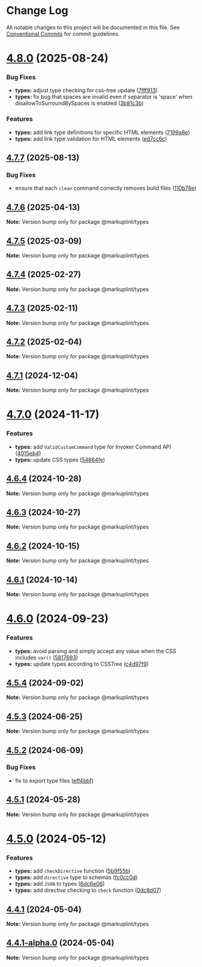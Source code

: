 # Change Log

All notable changes to this project will be documented in this file.
See [Conventional Commits](https://conventionalcommits.org) for commit guidelines.

# [4.8.0](https://github.com/markuplint/markuplint/compare/@markuplint/types@4.7.7...@markuplint/types@4.8.0) (2025-08-24)


### Bug Fixes

* **types:** adjust type checking for css-tree update ([7fff913](https://github.com/markuplint/markuplint/commit/7fff913f4630eab6017861934142636d3c267336))
* **types:** fix bug that spaces are invalid even if separator is 'space' when disallowToSurroundBySpaces is enabled ([3b81c3b](https://github.com/markuplint/markuplint/commit/3b81c3b525cd406275936236f8b793efed8864d7))


### Features

* **types:** add link type definitions for specific HTML elements ([7199a8e](https://github.com/markuplint/markuplint/commit/7199a8eb4eaf334855ba78064c4340e040d8614c))
* **types:** add link type validation for HTML elements ([ed7cc6c](https://github.com/markuplint/markuplint/commit/ed7cc6c2b703e14b8572087eb07c63a97d864187))





## [4.7.7](https://github.com/markuplint/markuplint/compare/@markuplint/types@4.7.6...@markuplint/types@4.7.7) (2025-08-13)

### Bug Fixes

- ensure that each `clean` command correctly removes build files ([110b78e](https://github.com/markuplint/markuplint/commit/110b78e85379d29a84ca68325127344a87a570b6))

## [4.7.6](https://github.com/markuplint/markuplint/compare/@markuplint/types@4.7.5...@markuplint/types@4.7.6) (2025-04-13)

**Note:** Version bump only for package @markuplint/types

## [4.7.5](https://github.com/markuplint/markuplint/compare/@markuplint/types@4.7.4...@markuplint/types@4.7.5) (2025-03-09)

**Note:** Version bump only for package @markuplint/types

## [4.7.4](https://github.com/markuplint/markuplint/compare/@markuplint/types@4.7.3...@markuplint/types@4.7.4) (2025-02-27)

**Note:** Version bump only for package @markuplint/types

## [4.7.3](https://github.com/markuplint/markuplint/compare/@markuplint/types@4.7.2...@markuplint/types@4.7.3) (2025-02-11)

**Note:** Version bump only for package @markuplint/types

## [4.7.2](https://github.com/markuplint/markuplint/compare/@markuplint/types@4.7.1...@markuplint/types@4.7.2) (2025-02-04)

**Note:** Version bump only for package @markuplint/types

## [4.7.1](https://github.com/markuplint/markuplint/compare/@markuplint/types@4.7.0...@markuplint/types@4.7.1) (2024-12-04)

**Note:** Version bump only for package @markuplint/types

# [4.7.0](https://github.com/markuplint/markuplint/compare/@markuplint/types@4.6.4...@markuplint/types@4.7.0) (2024-11-17)

### Features

- **types:** add `ValidCustomCommand` type for Invoker Command API ([4015eb4](https://github.com/markuplint/markuplint/commit/4015eb404c8a538ea966af114f0676777b7c1eb6))
- **types:** update CSS types ([54864fe](https://github.com/markuplint/markuplint/commit/54864fef43e753e9549f391de19fdf8f3f1d0c86))

## [4.6.4](https://github.com/markuplint/markuplint/compare/@markuplint/types@4.6.3...@markuplint/types@4.6.4) (2024-10-28)

**Note:** Version bump only for package @markuplint/types

## [4.6.3](https://github.com/markuplint/markuplint/compare/@markuplint/types@4.6.2...@markuplint/types@4.6.3) (2024-10-27)

**Note:** Version bump only for package @markuplint/types

## [4.6.2](https://github.com/markuplint/markuplint/compare/@markuplint/types@4.6.1...@markuplint/types@4.6.2) (2024-10-15)

**Note:** Version bump only for package @markuplint/types

## [4.6.1](https://github.com/markuplint/markuplint/compare/@markuplint/types@4.6.0...@markuplint/types@4.6.1) (2024-10-14)

**Note:** Version bump only for package @markuplint/types

# [4.6.0](https://github.com/markuplint/markuplint/compare/@markuplint/types@4.5.4...@markuplint/types@4.6.0) (2024-09-23)

### Features

- **types:** avoid parsing and simply accept any value when the CSS includes `var()` ([5817693](https://github.com/markuplint/markuplint/commit/5817693cfcd1a253c627db323505e4b515f69395))
- **types:** update types according to CSSTree ([c4d97f9](https://github.com/markuplint/markuplint/commit/c4d97f9571dd2b93462e9dd51c01ecf4f95caf08))

## [4.5.4](https://github.com/markuplint/markuplint/compare/@markuplint/types@4.5.3...@markuplint/types@4.5.4) (2024-09-02)

**Note:** Version bump only for package @markuplint/types

## [4.5.3](https://github.com/markuplint/markuplint/compare/@markuplint/types@4.5.2...@markuplint/types@4.5.3) (2024-06-25)

**Note:** Version bump only for package @markuplint/types

## [4.5.2](https://github.com/markuplint/markuplint/compare/@markuplint/types@4.5.1...@markuplint/types@4.5.2) (2024-06-09)

### Bug Fixes

- fix to export type files ([eff4bbf](https://github.com/markuplint/markuplint/commit/eff4bbfd127574809dc5e15d7cafe87699758ee0))

## [4.5.1](https://github.com/markuplint/markuplint/compare/@markuplint/types@4.5.0...@markuplint/types@4.5.1) (2024-05-28)

**Note:** Version bump only for package @markuplint/types

# [4.5.0](https://github.com/markuplint/markuplint/compare/@markuplint/types@4.4.1...@markuplint/types@4.5.0) (2024-05-12)

### Features

- **types:** add `checkDirective` function ([5b9f55b](https://github.com/markuplint/markuplint/commit/5b9f55b9b6255800f1014633c0b2f73da2f49c73))
- **types:** add `directive` type to schemas ([fc0cc0d](https://github.com/markuplint/markuplint/commit/fc0cc0d5b59c4a24abe8dc78a5bd8ab6cc346f9f))
- **types:** add `JSON` to types ([6dc6e06](https://github.com/markuplint/markuplint/commit/6dc6e0623f596fcf03961167a5acadfd4f627832))
- **types:** add directive checking to `check` function ([0dc8d07](https://github.com/markuplint/markuplint/commit/0dc8d0748c9e603282b61308421806e826d5c98f))

## [4.4.1](https://github.com/markuplint/markuplint/compare/@markuplint/types@4.4.1-alpha.0...@markuplint/types@4.4.1) (2024-05-04)

**Note:** Version bump only for package @markuplint/types

## [4.4.1-alpha.0](https://github.com/markuplint/markuplint/compare/@markuplint/types@4.4.0...@markuplint/types@4.4.1-alpha.0) (2024-05-04)

**Note:** Version bump only for package @markuplint/types
